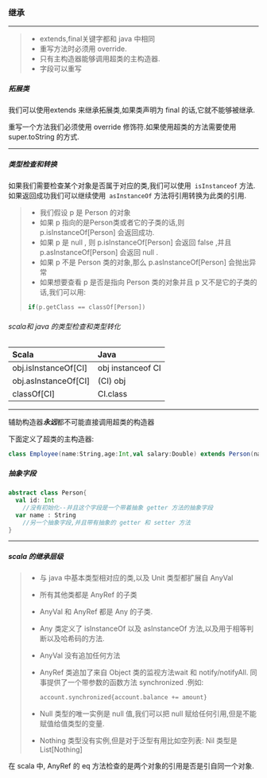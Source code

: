### 继承

---

> * extends,final关键字都和 java 中相同
> * 重写方法时必须用 override.
> * 只有主构造器能够调用超类的主构造器.
> * 字段可以重写

##### 拓展类 

我们可以使用extends 来继承拓展类,如果类声明为 final 的话,它就不能够被继承.

重写一个方法我们必须使用 override 修饰符.如果使用超类的方法需要使用 super.toString 的方式.

---

##### 类型检查和转换

如果我们需要检查某个对象是否属于对应的类,我们可以使用` isInstanceof` 方法.如果返回成功我们可以继续使用` asInstanceOf` 方法将引用转换为此类的引用.

> * 我们假设 p 是 Person 的对象
> * 如果 p 指向的是Person类或者它的子类的话,则 p.isInstanceOf[Person] 会返回成功.
> * 如果 p 是 null , 则 p.isInstanceOf[Person] 会返回 false ,并且 p.asInstanceOf[Person] 会返回 null .
> * 如果 p 不是 Person 类的对象,那么 p.asInstanceOf[Person] 会抛出异常
> * 如果想要查看 p 是否是指向 Person 类的对象并且 p 又不是它的子类的话,我们可以用:
>
> ```scala
> if(p.getClass == classOf[Person])
> ```

###### scala和 java 的类型检查和类型转化

| Scala                | Java              |
| :------------------- | :---------------- |
| obj.isInstanceOf[CI] | obj instanceof CI |
| obj.asInstanceOf[CI] | (CI) obj          |
| classOf[CI]          | CI.class          |

---

辅助构造器***永远***都不可能直接调用超类的构造器

下面定义了超类的主构造器:

```scala
class Employee(name:String,age:Int,val salary:Double) extends Person(name,age)
```

##### 抽象字段

```scala
abstract class Person{
  val id: Int
  	//没有初始化--并且这个字段是一个带着抽象 getter 方法的抽象字段
  var name : String 
  	//另一个抽象字段,并且带有抽象的 getter 和 setter 方法
}
```

---

##### scala 的继承层级

> + 与 java 中基本类型相对应的类,以及 Unit 类型都扩展自 AnyVal
>
> + 所有其他类都是 AnyRef 的子类
>
> + AnyVal 和 AnyRef 都是 Any 的子类.
>
> + Any 类定义了 isInstanceOf 以及 asInstanceOf 方法,以及用于相等判断以及哈希码的方法.
>
> + AnyVal 没有追加任何方法
>
> + AnyRef 类追加了来自 Object 类的监视方法wait 和 notify/notifyAll. 同事提供了一个带参数的函数方法 synchronized .例如:
>
>   ```scala
>   account.synchronized{account.balance += amount}
>   ```
>
> + Null 类型的唯一实例是 null 值,我们可以把 null 赋给任何引用,但是不能赋值给值类型的变量.
>
> + Nothing 类型没有实例,但是对于泛型有用比如空列表: Nil 类型是 List[Nothing]

在 scala 中, AnyRef 的 eq 方法检查的是两个对象的引用是否是引自同一个对象.



